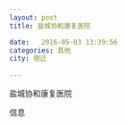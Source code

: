 ```yaml
--- 
layout: post 
title: 盐城协和康复医院

date:   2016-05-03 13:39:56 
categories: 其他  
city: 宿迁
  
--- 
```

   
盐城协和康复医院

信息


